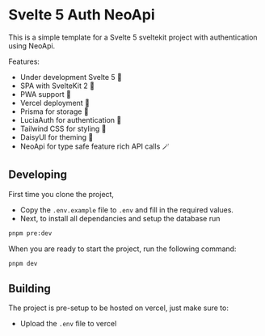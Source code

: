 # Svelte 5 Auth NeoApi

This is a simple template for a Svelte 5 sveltekit project with authentication using NeoApi.

Features:

- Under development Svelte 5 🚧
- SPA with SvelteKit 2 💨
- PWA support 📱
- Vercel deployment 🚀
- Prisma for storage 💾
- LuciaAuth for authentication 🔐
- Tailwind CSS for styling 🎨
- DaisyUI for theming 🌼
- NeoApi for type safe feature rich API calls 🪄

## Developing

First time you clone the project,

- Copy the `.env.example` file to `.env` and fill in the required values.
- Next, to install all dependancies and setup the database run

```bash
pnpm pre:dev
```

When you are ready to start the project, run the following command:

```bash
pnpm dev
```

## Building

The project is pre-setup to be hosted on vercel, just make sure to:

- Upload the `.env` file to vercel
